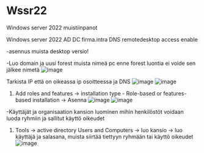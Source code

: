 # Wssr22
Windows server 2022 muistiinpanot

Windows server 2022
AD DC
firma.intra
DNS
remotedesktop access enable

-asennus muista desktop versio!

-Luo domain ja uusi forest muista nimeä pc enne forest luontia ei voide sen jälkee nimetä
![image](https://github.com/MonikaHansen/Wssr22/assets/142009171/51fcf9e6-a03c-4be7-8498-57093ae07dec)



Tarkista IP että on oikeassa ip osoitteessa ja DNS
![image](https://github.com/MonikaHansen/Wssr22/assets/142009171/4b43f231-11e1-4cd3-928c-0d6407a45cb3)
![image](https://github.com/MonikaHansen/Wssr22/assets/142009171/5f04b80a-c64e-4a91-af5e-6209f1581b54)

1. Add roles and features -> installation type - Role-based or features-based installation -> Asenna
![image](https://github.com/MonikaHansen/Wssr22/assets/142009171/f4616cfb-bceb-4a38-b38c-7e572e948471)
![image](https://github.com/MonikaHansen/Wssr22/assets/142009171/cb0d9ee3-d856-4873-9825-36556b7050e6)

-Käyttäjät ja organisaation kansion luominen mihin henkilöstöt voidaan luoda ryhmiin ja sallitut käyttö oikeudet
1. Tools -> active directory Users and Computers ->  luo kansio -> luo käyttäjä ja salasana, muista siirtää tiettyyn ryhmään tai käyttö oikeudet
   ![image](https://github.com/MonikaHansen/Wssr22/assets/142009171/9c28e8a3-a116-4ccc-a8f9-bafaeec6c616)
